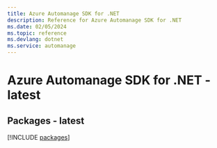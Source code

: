```yaml
---
title: Azure Automanage SDK for .NET
description: Reference for Azure Automanage SDK for .NET
ms.date: 02/05/2024
ms.topic: reference
ms.devlang: dotnet
ms.service: automanage
---
```

# Azure Automanage SDK for .NET - latest
## Packages - latest
[!INCLUDE [packages](automanage-index.md)]